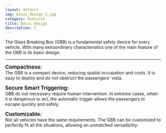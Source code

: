 ```yaml
---
layout: default
img: basic_design_2.jpg
category: Features
title: Basic Design
description: |
---
```

  The Glass Breaking Box (GBB) is a fundamental safety device for every vehicle. With many extraordinary characteristics one of the main feature of the GBB is its basic design.

----

  <big><b>Compactness:</b></big><br> The GBB is a compact device, reducing spatial occupation and costs. It is easy to deploy and do not obstruct the passengers' vista.

  <big><b>Secure Smart Triggering:</b></big><br> GBB do not necessary require human intervention. In extreme cases, when it is dangerous to act, the automatic trigger allows the passengers to escape quickly and safely.

  <big><b>Customizable:</b></big><br> Not all vehicles have the same requirements. The GBB can be customized to perfectly fit all the situations, allowing an unmatched versatibility.